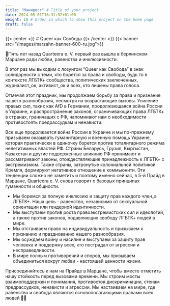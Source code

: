 ```yaml
---
title: "Манифест" # Title of your project
date: 2024-05-01T16:31:52+01:00
weight: 10 # Order in which to show this project on the home page
draft: false
---
```


{{< center >}} # Queer как Свобода {{< /center >}}
{{< banner src="/images/marzahn-banner-600-ru.jpg">}}

🌈Пять лет назад Quarteera e. V. первый раз вышла в берлинском Марцане ради любви, равенства и инклюзивности.

В этот раз мы выходим с лозунгом “Queer как Свобода” в знак солидарности с теми,  кто борется за права и свободы, будь то в контексте ЛГБТК+ сообщества, политических заключенных, журналист_ок, активист_ок и всех, кто лишены права голоса.

Отмечая этот праздник, мы продолжаем борьбу за права и признание нашего разнообразия, несмотря на возрастающие вызовы. Усиление правых сил, таких как AfD в Германии, продолжающаяся война России в Украине, и распространение законов, ограничивающих права ЛГБТК+ в странах, граничащих с РФ, напоминают нам о необходимости противостоять предрассудкам и ненависти.

Все еще продолжается война России в Украине и мы по-прежнему призываем оказывать гуманитарную и военную помощь Украине, которая практически в одиночку борется против тоталитарного режима нелегитимных властей РФ. Страны Беларусь, Грузия, Кыргыстан, Казахстан и другие подверженные влиянию РФ принимают и рассматривают законы, отождествляющие принадлежность к ЛГБТК+ с экстремизмом.
Также страны, затронутые колониальной политикой Кремля, формируют негативное отношение к коммьюнити. Эти тенденции сложно не заметить и поэтому именно сейчас, в 5-й Прайд в Марцане, Quarteera e. V. снова говорит о базовых принципах гуманности и общности.

- Мы боремся за полную инклюзию и защиту прав каждого член_а ЛГБТК+. Наша цель - равенство, независимо от сексуальной ориентации или гендерной идентичности.
- Мы выступаем против роста правоэкстремистских сил и идеологий, а также против законов, подавляющих свободу ЛГБТК+ людей в мире.
- Мы отстаиваем право на индивидуальность и призываем к признанию и празднованию нашего разнообразия.
- Мы осуждаем войну и насилие и выступаем за защиту прав человека и поддержку всех, кто пострадал от агрессии и несправедливости.
- В мире полным противоречий и споров, мы призываем объединиться вокруг любви - настоящей ценности жизни.

Присоединяйтесь к нам на Прайде в Марцане, чтобы вместе отметить нашу стойкость перед вызовами времени. Мы строим мосты взаимоподдержки и понимания, противостоя дискриминации, стенам предрассудков, ненависти и агрессии. Мы настаиваем на мире, где равенство и свобода являются основополагающими правами всех людей 🏳️‍🌈
